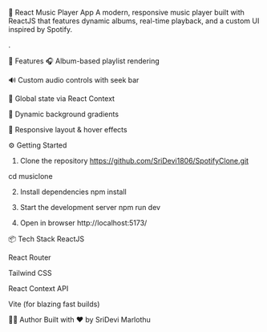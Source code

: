 🎵 React Music Player App
A modern, responsive music player built with ReactJS that features dynamic albums, real-time playback, and a custom UI inspired by Spotify. 

.


🚀 Features
🎧 Album-based playlist rendering

🔊 Custom audio controls with seek bar

🧠 Global state via React Context

🎨 Dynamic background gradients

💬 Responsive layout & hover effects



⚙️ Getting Started
1. Clone the repository 
https://github.com/SriDevi1806/SpotifyClone.git 

cd musiclone 

2. Install dependencies 
npm install 

3. Start the development server 
npm run dev 

4. Open in browser 
http://localhost:5173/ 


📦 Tech Stack
ReactJS

React Router

Tailwind CSS

React Context API

Vite (for blazing fast builds) 



🧑‍💻 Author
Built with ❤️ by SriDevi Marlothu
